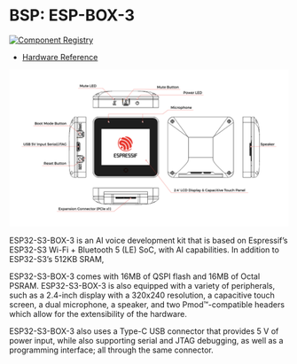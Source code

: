 # BSP: ESP-BOX-3

[![Component Registry](https://components.espressif.com/components/espressif/esp-box-3/badge.svg)](https://components.espressif.com/components/espressif/esp-box-3)

* [Hardware Reference](https://github.com/espressif/esp-box/tree/master/hardware)

![image](pic.png)

ESP32-S3-BOX-3 is an AI voice development kit that is based on Espressif’s ESP32-S3 Wi-Fi + Bluetooth 5 (LE) SoC, with AI capabilities. In addition to ESP32-S3’s 512KB SRAM,

ESP32-S3-BOX-3 comes with 16MB of QSPI flash and 16MB of Octal PSRAM. ESP32-S3-BOX-3 is also equipped with a variety of peripherals, such as a 2.4-inch display with a 320x240 resolution, a capacitive touch screen, a dual microphone, a speaker, and two Pmod™-compatible headers which allow for the extensibility of the hardware.

ESP32-S3-BOX-3 also uses a Type-C USB connector that provides 5 V of power input, while also supporting serial and JTAG debugging, as well as a programming interface; all through the same connector.

